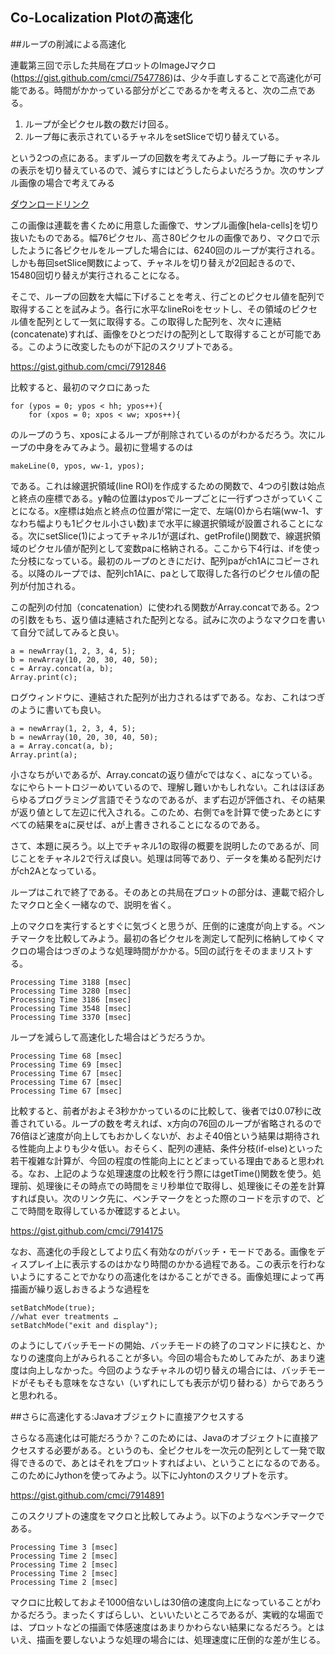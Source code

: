 ## Co-Localization Plotの高速化

##ループの削減による高速化

連載第三回で示した共局在プロットのImageJマクロ(<https://gist.github.com/cmci/7547786>)は、少々手直しすることで高速化が可能である。時間がかかっている部分がどこであるかを考えると、次の二点である。

1. ループが全ピクセル数の数だけ回る。
2. ループ毎に表示されているチャネルをsetSliceで切り替えている。

という2つの点にある。まずループの回数を考えてみよう。ループ毎にチャネルの表示を切り替えているので、減らすにはどうしたらよいだろうか。次のサンプル画像の場合で考えてみる

[ダウンロードリンク](https://github.com/cmci/saiboukougaku/blob/master/Chapt3/imgs/hela-cells_part.tif?raw=true)

この画像は連載を書くために用意した画像で、サンプル画像[hela-cells]を切り抜いたものである。幅76ピクセル、高さ80ピクセルの画像であり、マクロで示したように各ピクセルをループした場合には、6240回のループが実行される。しかも毎回setSlice関数によって、チャネルを切り替えが2回起きるので、15480回切り替えが実行されることになる。

そこで、ループの回数を大幅に下げることを考え、行ごとのピクセル値を配列で取得することを試みよう。各行に水平なlineRoiをセットし、その領域のピクセル値を配列として一気に取得する。この取得した配列を、次々に連結(concatenate)すれば、画像をひとつだけの配列として取得することが可能である。このように改変したものが下記のスクリプトである。

<https://gist.github.com/cmci/7912846>

比較すると、最初のマクロにあった

	for (ypos = 0; ypos < hh; ypos++){
		for (xpos = 0; xpos < ww; xpos++){

のループのうち、xposによるループが削除されているのがわかるだろう。次にループの中身をみてみよう。最初に登場するのは

	makeLine(0, ypos, ww-1, ypos);

である。これは線選択領域(line ROI)を作成するための関数で、4つの引数は始点と終点の座標である。y軸の位置はyposでループごとに一行ずつさがっていくことになる。x座標は始点と終点の位置が常に一定で、左端(0)から右端(ww-1、すなわち幅よりも1ピクセル小さい数)まで水平に線選択領域が設置されることになる。次にsetSlice(1)によってチャネル1が選ばれ、getProfile()関数で、線選択領域のピクセル値が配列として変数paに格納される。ここから下4行は、ifを使った分枝になっている。最初のループのときにだけ、配列paがch1Aにコピーされる。以降のループでは、配列ch1Aに、paとして取得した各行のピクセル値の配列が付加される。

この配列の付加（concatenation）に使われる関数がArray.concatである。2つの引数をもち、返り値は連結された配列となる。試みに次のようなマクロを書いて自分で試してみると良い。

	a = newArray(1, 2, 3, 4, 5);
	b = newArray(10, 20, 30, 40, 50);
	c = Array.concat(a, b);
	Array.print(c);

ログウィンドウに、連結された配列が出力されるはずである。なお、これはつぎのように書いても良い。

	a = newArray(1, 2, 3, 4, 5);
	b = newArray(10, 20, 30, 40, 50);
	a = Array.concat(a, b);
	Array.print(a);

小さなちがいであるが、Array.concatの返り値がcではなく、aになっている。なにやらトートロジーめいているので、理解し難いかもしれない。これはほぼあらゆるプログラミング言語でそうなのであるが、まず右辺が評価され、その結果が返り値として左辺に代入される。このため、右側でaを計算で使ったあとにすべての結果をaに戻せば、aが上書きされることになるのである。

さて、本題に戻ろう。以上でチャネル1の取得の概要を説明したのであるが、同じことをチャネル2で行えば良い。処理は同等であり、データを集める配列だけがch2Aとなっている。

ループはこれで終了である。そのあとの共局在プロットの部分は、連載で紹介したマクロと全く一緒なので、説明を省く。

上のマクロを実行するとすぐに気づくと思うが、圧倒的に速度が向上する。ベンチマークを比較してみよう。最初の各ピクセルを測定して配列に格納してゆくマクロの場合はつぎのような処理時間がかかる。5回の試行をそのままリストする。

	Processing Time 3188 [msec]
	Processing Time 3280 [msec]
	Processing Time 3186 [msec]
	Processing Time 3548 [msec]
	Processing Time 3370 [msec]

ループを減らして高速化した場合はどうだろうか。

	Processing Time 68 [msec]
	Processing Time 69 [msec]
	Processing Time 67 [msec]
	Processing Time 67 [msec]
	Processing Time 67 [msec]


比較すると、前者がおよそ3秒かかっているのに比較して、後者では0.07秒に改善されている。ループの数を考えれば、x方向の76回のループが省略されるので76倍ほど速度が向上してもおかしくないが、およそ40倍という結果は期待される性能向上よりも少々低い。おそらく、配列の連結、条件分枝(if-else)といった若干複雑な計算が、今回の程度の性能向上にとどまっている理由であると思われる。なお、上記のような処理速度の比較を行う際にはgetTime()関数を使う。処理前、処理後にその時点での時間をミリ秒単位で取得し、処理後にその差を計算すれば良い。次のリンク先に、ベンチマークをとった際のコードを示すので、どこで時間を取得しているか確認するとよい。

<https://gist.github.com/cmci/7914175>

なお、高速化の手段としてより広く有効なのがバッチ・モードである。画像をディスプレイ上に表示するのはかなり時間のかかる過程である。この表示を行わないようにすることでかなりの高速化をはかることができる。画像処理によって再描画が繰り返しおきるような過程を

	setBatchMode(true);
	//what ever treatments …
	setBatchMode("exit and display");
	
のようにしてバッチモードの開始、バッチモードの終了のコマンドに挟むと、かなりの速度向上がみられることが多い。今回の場合もためしてみたが、あまり速度は向上しなかった。今回のようなチャネルの切り替えの場合には、バッチモードがそもそも意味をなさない（いずれにしても表示が切り替わる）からであろうと思われる。

##さらに高速化する:Javaオブジェクトに直接アクセスする

さらなる高速化は可能だろうか？このためには、Javaのオブジェクトに直接アクセスする必要がある。というのも、全ピクセルを一次元の配列として一発で取得できるので、あとはそれをプロットすればよい、ということになるのである。このためにJythonを使ってみよう。以下にJyhtonのスクリプトを示す。

<https://gist.github.com/cmci/7914891>

このスクリプトの速度をマクロと比較してみよう。以下のようなベンチマークである。

	Processing Time 3 [msec]
	Processing Time 2 [msec]
	Processing Time 2 [msec]
	Processing Time 2 [msec]
	Processing Time 2 [msec]

マクロに比較しておよそ1000倍ないしは30倍の速度向上になっていることがわかるだろう。まったくすばらしい、といいたいところであるが、実戦的な場面では、プロットなどの描画で体感速度はあまりかわらない結果になるだろう。とはいえ、描画を要しないような処理の場合には、処理速度に圧倒的な差が生じる。